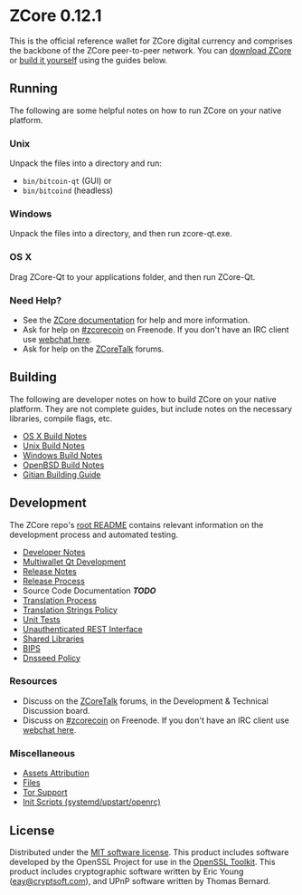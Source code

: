 ZCore 0.12.1
=====================

This is the official reference wallet for ZCore digital currency and comprises the backbone of the ZCore peer-to-peer network. You can [download ZCore](https://www.zcore.org/downloads/) or [build it yourself](#building) using the guides below.

Running
---------------------
The following are some helpful notes on how to run ZCore on your native platform.

### Unix

Unpack the files into a directory and run:

- `bin/bitcoin-qt` (GUI) or
- `bin/bitcoind` (headless)

### Windows

Unpack the files into a directory, and then run zcore-qt.exe.

### OS X

Drag ZCore-Qt to your applications folder, and then run ZCore-Qt.

### Need Help?

* See the [ZCore documentation](https://zcorecoin.atlassian.net/wiki/display/DOC)
for help and more information.
* Ask for help on [#zcorecoin](http://webchat.freenode.net?channels=zcorecoin) on Freenode. If you don't have an IRC client use [webchat here](http://webchat.freenode.net?channels=zcorecoin).
* Ask for help on the [ZCoreTalk](https://zcoretalk.org/) forums.

Building
---------------------
The following are developer notes on how to build ZCore on your native platform. They are not complete guides, but include notes on the necessary libraries, compile flags, etc.

- [OS X Build Notes](build-osx.md)
- [Unix Build Notes](build-unix.md)
- [Windows Build Notes](build-windows.md)
- [OpenBSD Build Notes](build-openbsd.md)
- [Gitian Building Guide](gitian-building.md)

Development
---------------------
The ZCore repo's [root README](/README.md) contains relevant information on the development process and automated testing.

- [Developer Notes](developer-notes.md)
- [Multiwallet Qt Development](multiwallet-qt.md)
- [Release Notes](release-notes.md)
- [Release Process](release-process.md)
- Source Code Documentation ***TODO***
- [Translation Process](translation_process.md)
- [Translation Strings Policy](translation_strings_policy.md)
- [Unit Tests](unit-tests.md)
- [Unauthenticated REST Interface](REST-interface.md)
- [Shared Libraries](shared-libraries.md)
- [BIPS](bips.md)
- [Dnsseed Policy](dnsseed-policy.md)

### Resources
* Discuss on the [ZCoreTalk](https://zcoretalk.org/) forums, in the Development & Technical Discussion board.
* Discuss on [#zcorecoin](http://webchat.freenode.net/?channels=zcorecoin) on Freenode. If you don't have an IRC client use [webchat here](http://webchat.freenode.net/?channels=zcorecoin).

### Miscellaneous
- [Assets Attribution](assets-attribution.md)
- [Files](files.md)
- [Tor Support](tor.md)
- [Init Scripts (systemd/upstart/openrc)](init.md)

License
---------------------
Distributed under the [MIT software license](http://www.opensource.org/licenses/mit-license.php).
This product includes software developed by the OpenSSL Project for use in the [OpenSSL Toolkit](https://www.openssl.org/). This product includes
cryptographic software written by Eric Young ([eay@cryptsoft.com](mailto:eay@cryptsoft.com)), and UPnP software written by Thomas Bernard.
